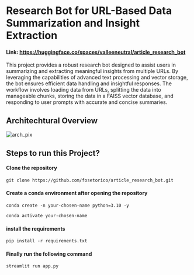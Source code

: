 # Research Bot for URL-Based Data Summarization and Insight Extraction
#### Link: https://huggingface.co/spaces/valleeneutral/article_research_bot

This project provides a robust research bot designed to assist users in summarizing and extracting meaningful insights from multiple URLs. By leveraging the capabilities of advanced text processing and vector storage, the bot ensures efficient data handling and insightful responses. The workflow involves loading data from URLs, splitting the data into manageable chunks, storing the data in a FAISS vector database, and responding to user prompts with accurate and concise summaries.

## Architechtural Overview
![arch_pix](https://github.com/fosetorico/tomato_disease_detection/assets/14139087/d06136c5-ae64-4c2f-9fe2-3eda2b80a352)

## Steps to run this Project?

#### Clone the repository
```
git clone https://github.com/fosetorico/article_research_bot.git
```

#### Create a conda environment after opening the repository
```
conda create -n your-chosen-name python=3.10 -y
```

```
conda activate your-chosen-name
```

#### install the requirements
```
pip install -r requirements.txt
```

#### Finally run the following command
```
streamlit run app.py
```
